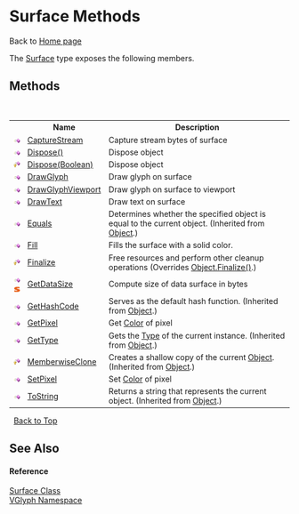# Surface Methods
Back to <a href="Home.md">Home page</a> 

The <a href="T_VGlyph_Surface.md">Surface</a> type exposes the following members.


## Methods
&nbsp;<table><tr><th></th><th>Name</th><th>Description</th></tr><tr><td>![Public method](media/pubmethod.gif "Public method")</td><td><a href="M_VGlyph_Surface_CaptureStream.md">CaptureStream</a></td><td>
Capture stream bytes of surface</td></tr><tr><td>![Public method](media/pubmethod.gif "Public method")</td><td><a href="M_VGlyph_Surface_Dispose.md">Dispose()</a></td><td>
Dispose object</td></tr><tr><td>![Protected method](media/protmethod.gif "Protected method")</td><td><a href="M_VGlyph_Surface_Dispose_1.md">Dispose(Boolean)</a></td><td>
Dispose object</td></tr><tr><td>![Public method](media/pubmethod.gif "Public method")</td><td><a href="M_VGlyph_Surface_DrawGlyph.md">DrawGlyph</a></td><td>
Draw glyph on surface</td></tr><tr><td>![Public method](media/pubmethod.gif "Public method")</td><td><a href="M_VGlyph_Surface_DrawGlyphViewport.md">DrawGlyphViewport</a></td><td>
Draw glyph on surface to viewport</td></tr><tr><td>![Public method](media/pubmethod.gif "Public method")</td><td><a href="M_VGlyph_Surface_DrawText.md">DrawText</a></td><td>
Draw text on surface</td></tr><tr><td>![Public method](media/pubmethod.gif "Public method")</td><td><a href="http://msdn2.microsoft.com/en-us/library/bsc2ak47" target="_blank">Equals</a></td><td>
Determines whether the specified object is equal to the current object.
 (Inherited from <a href="http://msdn2.microsoft.com/en-us/library/e5kfa45b" target="_blank">Object</a>.)</td></tr><tr><td>![Public method](media/pubmethod.gif "Public method")</td><td><a href="M_VGlyph_Surface_Fill.md">Fill</a></td><td>
Fills the surface with a solid color.</td></tr><tr><td>![Protected method](media/protmethod.gif "Protected method")</td><td><a href="M_VGlyph_Surface_Finalize.md">Finalize</a></td><td>
Free resources and perform other cleanup operations
 (Overrides <a href="http://msdn2.microsoft.com/en-us/library/4k87zsw7" target="_blank">Object.Finalize()</a>.)</td></tr><tr><td>![Public method](media/pubmethod.gif "Public method")![Static member](media/static.gif "Static member")</td><td><a href="M_VGlyph_Surface_GetDataSize.md">GetDataSize</a></td><td>
Compute size of data surface in bytes</td></tr><tr><td>![Public method](media/pubmethod.gif "Public method")</td><td><a href="http://msdn2.microsoft.com/en-us/library/zdee4b3y" target="_blank">GetHashCode</a></td><td>
Serves as the default hash function.
 (Inherited from <a href="http://msdn2.microsoft.com/en-us/library/e5kfa45b" target="_blank">Object</a>.)</td></tr><tr><td>![Public method](media/pubmethod.gif "Public method")</td><td><a href="M_VGlyph_Surface_GetPixel.md">GetPixel</a></td><td>
Get <a href="T_VGlyph_Color.md">Color</a> of pixel</td></tr><tr><td>![Public method](media/pubmethod.gif "Public method")</td><td><a href="http://msdn2.microsoft.com/en-us/library/dfwy45w9" target="_blank">GetType</a></td><td>
Gets the <a href="http://msdn2.microsoft.com/en-us/library/42892f65" target="_blank">Type</a> of the current instance.
 (Inherited from <a href="http://msdn2.microsoft.com/en-us/library/e5kfa45b" target="_blank">Object</a>.)</td></tr><tr><td>![Protected method](media/protmethod.gif "Protected method")</td><td><a href="http://msdn2.microsoft.com/en-us/library/57ctke0a" target="_blank">MemberwiseClone</a></td><td>
Creates a shallow copy of the current <a href="http://msdn2.microsoft.com/en-us/library/e5kfa45b" target="_blank">Object</a>.
 (Inherited from <a href="http://msdn2.microsoft.com/en-us/library/e5kfa45b" target="_blank">Object</a>.)</td></tr><tr><td>![Public method](media/pubmethod.gif "Public method")</td><td><a href="M_VGlyph_Surface_SetPixel.md">SetPixel</a></td><td>
Set <a href="T_VGlyph_Color.md">Color</a> of pixel</td></tr><tr><td>![Public method](media/pubmethod.gif "Public method")</td><td><a href="http://msdn2.microsoft.com/en-us/library/7bxwbwt2" target="_blank">ToString</a></td><td>
Returns a string that represents the current object.
 (Inherited from <a href="http://msdn2.microsoft.com/en-us/library/e5kfa45b" target="_blank">Object</a>.)</td></tr></table>&nbsp;
<a href="#surface-methods">Back to Top</a>

## See Also


#### Reference
<a href="T_VGlyph_Surface.md">Surface Class</a><br /><a href="N_VGlyph.md">VGlyph Namespace</a><br />